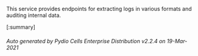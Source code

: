 






This service provides endpoints for extracting logs in various formats and auditing internal data.

[:summary]

###### Auto generated by Pydio Cells Enterprise Distribution v2.2.4 on 19-Mar-2021
